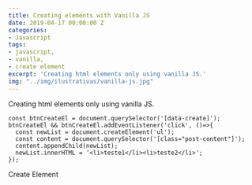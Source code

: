 ```yaml
---
title: Creating elements with Vanilla JS
date: 2019-04-17 00:00:00 Z
categories:
- Javascript
tags:
- javascript,
- vanilla,
- create element
excerpt: 'Creating html elements only using vanilla JS.'
img: "../img/ilustrativas/vanilla-js.jpg"
---
```


Creating html elements only using vanilla JS.

```javacript
const btnCreateEl = document.querySelector('[data-create]');
btnCreateEl && btnCreateEl.addEventListener('click', ()=>{
  const newList = document.createElement('ul');
  const content = document.querySelector('[class="post-content"]');
  content.appendChild(newList);
  newList.innerHTML = '<li>teste1</li><li>teste2</li>';
});
```
<div data-grid="small-spacing row">
    <a data-btn data-create="">Create Element</a>
</div>